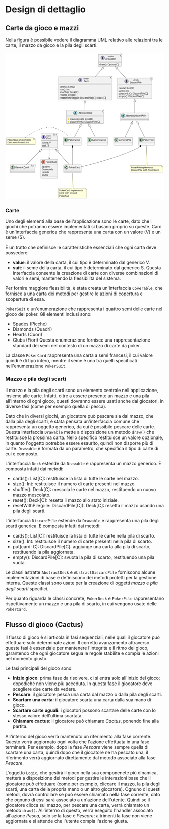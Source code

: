 # Design di dettaglio

## Carte da gioco e mazzi

Nella [figura](#card-deck-pile-uml) è possibile vedere il diagramma UML relativo alle relazioni tra le carte, il mazzo da gioco e la pila degli scarti.

<span id="card-deck-pile-uml"></span>
![card-deck-pile-uml.svg](card-deck-pile-uml.svg)

### Carte

Uno degli elementi alla base dell'applicazione sono le carte, dato che i giochi che potranno essere implementati si basano proprio su queste.
Card è un'interfaccia generica che rappresenta una carta con un valore (V) e un seme (S).

È un tratto che definisce le caratteristiche essenziali che ogni carta deve possedere:
- **value**: il valore della carta, il cui tipo è determinato dal generico V.
- **suit**: il seme della carta, il cui tipo è determinato dal generico S.
Questa interfaccia consente la creazione di carte con diverse combinazioni di valori e semi, mantenendo la flessibilità del sistema.

Per fornire maggiore flessibilità, è stata creata un'interfaccia `Coverable`, che fornisce a una carta dei metodi per gestire le azioni di copertura e scopertura di essa.

`PokerSuit` è un'enumerazione che rappresenta i quattro semi delle carte nel gioco del poker. Gli elementi inclusi sono:
- Spades (Picche)
- Diamonds (Quadri)
- Hearts (Cuori)
- Clubs (Fiori)
Questa enumerazione fornisce una rappresentazione standard dei semi nel contesto di un mazzo di carte da poker.

La classe `PokerCard` rappresenta una carta a semi francesi, il cui valore quindi è di tipo intero, mentre il seme è uno tra quelli specificati nell'enumerazione `PokerSuit`.

### Mazzo e pila degli scarti

Il mazzo e la pila degli scarti sono un elemento centrale nell'applicazione, insieme alle carte.
Infatti, oltre a essere presente un mazzo e una pila all'interno di ogni gioco, questi dovranno essere usati anche dai giocatori, in diverse fasi (come per esempio quella di pesca).

Dato che in diversi giochi, un giocatore può pescare sia dal mazzo, che dalla pila degli scarti, è stata pensata un'interfaccia comune che rappresenta un oggetto generico, da cui è possibile pescare delle carte.
Questa interfaccia `Drawable` mette a disposizione un metodo `draw()` che restituisce la prossima carta.
Nello specifico restituisce un valore opzionale, in quanto l'oggetto potrebbe essere esaurito, quindi non disporre più di carte.
`Drawable` è formata da un parametro, che specifica il tipo di carte di cui è composto.

L'interfaccia `Deck` estende da `Drawable` e rappresenta un mazzo generico.
È composta infatti dai metodi:
- cards(): List[C]: restituisce la lista di tutte le carte nel mazzo. 
- size(): Int: restituisce il numero di carte presenti nel mazzo. 
- shuffle(): Deck[C]: mescola le carte nel mazzo, restituendo un nuovo mazzo mescolato. 
- reset(): Deck[C]: resetta il mazzo allo stato iniziale. 
- resetWithPile(pile: DiscardPile[C]): Deck[C]: resetta il mazzo usando una pila degli scarti.

L'interfaccia `DiscardPile` estende da `Drawable` e rappresenta una pila degli scarti generica.
È composta infatti dai metodi:
- cards(): List[C]: restituisce la lista di tutte le carte nella pila di scarto. 
- size(): Int: restituisce il numero di carte presenti nella pila di scarto. 
- put(card: C): DiscardPile[C]: aggiunge una carta alla pila di scarto, restituendo la pila aggiornata. 
- empty(): DiscardPile[C]: svuota la pila di scarto, restituendo una pila vuota.

Le classi astratte `AbstractDeck` e `AbstractDiscardPile` forniscono alcune implementazioni di base e definiscono dei metodi protetti per la gestione interna.
Queste classi sono usate per la creazione di oggetti _mazzo_ e _pila degli scarti_ specifici.

Per quanto riguarda le classi concrete, `PokerDeck` e `PokerPile` rappresentano rispettivamente un mazzo e una pila di scarto, in cui vengono usate delle `PokerCard`.

## Flusso di gioco (Cactus)

Il flusso di gioco è si articola in fasi sequenziali, nelle quali il giocatore può effettuare solo determinate azioni.
Il corretto avanzamento attraverso queste fasi è essenziale per mantenere l'integrità e il ritmo del gioco, garantendo che ogni giocatore segua le regole stabilite e compia le azioni nel momento giusto.

Le fasi principali del gioco sono:
- **Inizio gioco**: prima fase da risolvere, ci si entra solo all'inizio del gioco; dopodiché non viene più acceduta.
In questa fase il giocatore deve scegliere due carte da vedere.
- **Pescare**: il giocatore pesca una carta dal mazzo o dalla pila degli scarti.
- **Scartare una carta**: il giocatore scarta una carta dalla sua mano di gioco.
- **Scartare carte uguali**: i giocatori possono scartare delle carte con lo stesso valore dell'ultima scartata.
- **Chiamare cactus**: il giocatore può chiamare _Cactus_, ponendo fine alla partita.

All'interno del gioco verrà mantenuto un riferimento alla fase corrente.
Questo verrà aggiornato ogni volta che l'azione effettuata in una fase terminerà.
Per esempio, dopo la fase _Pescare_ viene sempre quella di scartare una carta, quindi dopo che il giocatore ne ha pescato una, il riferimento verrà aggiornato direttamente dal metodo associato alla fase _Pescare_.

L'oggetto `Logic`, che gestirà il gioco nella sua componenete più dinamica, metterà a disposizione dei metodi per gestire le interazioni base che il giocatore può effettuare (come per esempio, cliccare il mazzo, la pila degli scarti, una carta della propria mano o un altro giocatore).
Ognuno di questi metodi, dovrà controllare se può essere chiamato nella fase corrente, dato che ognuno di essi sarà associato a un'azione dell'utente.
Quindi se il giocatore clicca sul mazzo, per pescare una carta, verrà chiamato un metodo `draw()`.
All'interno di questo, verrà eseguito l'handler associato all'azione _Pesca_, solo se la fase è _Pescare_; altrimenti la fase non viene aggiornata e si attende che l'utente compia l'azione giusta.